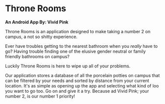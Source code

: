# Throne Rooms

**An Android App By: Vivid Pink**

Throne Rooms is an application designed to make taking a number 2 on campus, a not so shitty experience.

Ever have troubles getting to the nearest bathroom when you *really* have to go?
Having trouble finding one of the elusive gender neutral or family friendly bathrooms on campus?

Luckily Throne Rooms is here to wipe up all of your problems.

Our application stores a database of all the porcelain potties on campus that can be filtered by your needs and sorted by distance from your current location.
It's as simple as opening up the app and selecting what kind of loo you want to go too.
Go on and give it a try. Because ad Vivid Pink; your number 2, is our number 1 priority!
